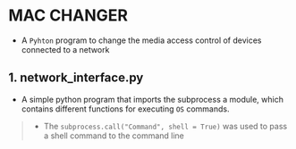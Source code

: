 # MAC CHANGER
* A `Pyhton` program to change the media access control of devices connected to a network

## 1. network_interface.py
* A simple python program that imports the subprocess a module, which contains different functions for executing `OS` commands.

> - The `subprocess.call("Command", shell = True)` was used to pass a shell command to the command line

